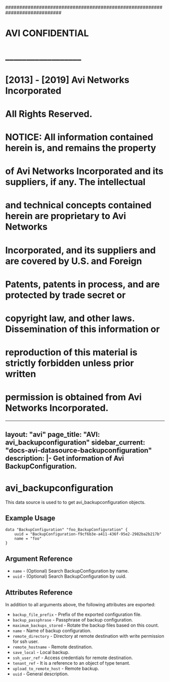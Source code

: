 
############################################################################
#
# AVI CONFIDENTIAL
# __________________
#
# [2013] - [2019] Avi Networks Incorporated
# All Rights Reserved.
#
# NOTICE: All information contained herein is, and remains the property
# of Avi Networks Incorporated and its suppliers, if any. The intellectual
# and technical concepts contained herein are proprietary to Avi Networks
# Incorporated, and its suppliers and are covered by U.S. and Foreign
# Patents, patents in process, and are protected by trade secret or
# copyright law, and other laws. Dissemination of this information or
# reproduction of this material is strictly forbidden unless prior written
# permission is obtained from Avi Networks Incorporated.
###

---
layout: "avi"
page_title: "AVI: avi_backupconfiguration"
sidebar_current: "docs-avi-datasource-backupconfiguration"
description: |-
  Get information of Avi BackupConfiguration.
---

# avi_backupconfiguration

This data source is used to to get avi_backupconfiguration objects.

## Example Usage

```hcl
data "BackupConfiguration" "foo_BackupConfiguration" {
    uuid = "BackupConfiguration-f9cf6b3e-a411-436f-95e2-2982ba2b217b"
    name = "foo"
}
```

## Argument Reference

* `name` - (Optional) Search BackupConfiguration by name.
* `uuid` - (Optional) Search BackupConfiguration by uuid.

## Attributes Reference

In addition to all arguments above, the following attributes are exported:

* `backup_file_prefix` - Prefix of the exported configuration file.
* `backup_passphrase` - Passphrase of backup configuration.
* `maximum_backups_stored` - Rotate the backup files based on this count.
* `name` - Name of backup configuration.
* `remote_directory` - Directory at remote destination with write permission for ssh user.
* `remote_hostname` - Remote destination.
* `save_local` - Local backup.
* `ssh_user_ref` - Access credentials for remote destination.
* `tenant_ref` - It is a reference to an object of type tenant.
* `upload_to_remote_host` - Remote backup.
* `uuid` - General description.

